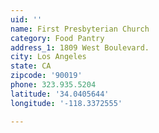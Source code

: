 ```yaml
---
uid: ''
name: First Presbyterian Church
category: Food Pantry
address_1: 1809 West Boulevard.
city: Los Angeles
state: CA
zipcode: '90019'
phone: 323.935.5204
latitude: '34.0405644'
longitude: '-118.3372555'

---
```

